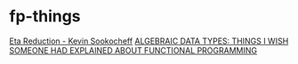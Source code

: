 # fp-things

[Eta Reduction - Kevin Sookocheff](https://sookocheff.com/post/fp/eta-conversion/)
[ALGEBRAIC DATA TYPES: THINGS I WISH SOMEONE HAD EXPLAINED ABOUT FUNCTIONAL PROGRAMMING](https://jrsinclair.com/articles/2019/algebraic-data-types-what-i-wish-someone-had-explained-about-functional-programming/)
